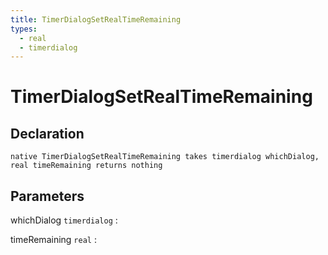 ```yaml
---
title: TimerDialogSetRealTimeRemaining
types:
  - real
  - timerdialog
---
```


# TimerDialogSetRealTimeRemaining

## Declaration

```jass
native TimerDialogSetRealTimeRemaining takes timerdialog whichDialog, real timeRemaining returns nothing
```

## Parameters
whichDialog `timerdialog`
: 

timeRemaining `real`
: 
